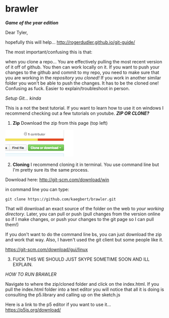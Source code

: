 # brawler
***Game of the year edition***

Dear Tyler,

hopefully this will help... http://rogerdudler.github.io/git-guide/

The most important/confusing this is that:

when you clone a repo... You are effectively pulling the most recent version of it off of github. You then can work locally on it. If you want to push your changes to the github and commit to my repo, you need to make sure that you are working in the *repository you cloned!* If you work in another similar folder you won't be able to push the changes. It has to be the cloned one! Confusing as fuck. Easier to explain/troubleshoot in person. 

*Setup Git... kinda*

This is a not the best tutorial. If you want to learn how to use it on windows I recommend checking out a few tutorials on youtube.
***ZIP OR CLONE?***

1. **Zip** Download the zip from this page (top left)

![clone](https://github.com/kaegbert/brawler/blob/master/read_imgs/clone.png)

2. **Cloning** I recommend cloning it in terminal. You use command line but I'm pretty sure its the same process.

Download here:
http://git-scm.com/download/win

in command line you can type:

```
git clone https://github.com/kaegbert/brawler.git
```

That will download an exact source of the folder on the web to *your working directory*.
Later, you can pull or push (pull changes from the version online so if I make changes, or push your changes to the git page so I can pull them!)

If you don't want to do the command line bs, you can just download the zip and work that way. Also, I haven't used the git client but some people like it.

https://git-scm.com/download/gui/linux

3. FUCK THIS WE SHOULD JUST SKYPE SOMETIME SOON AND ILL EXPLAIN.

*HOW TO RUN BRAWLER*

Navigate to where the zip/cloned folder and click on the index.html. If you pull the index.html folder into a text editor you will notice that all it is doing is consulting the p5.library and calling up on the sketch.js

Here is a link to the p5 editor if you want to use it...
https://p5js.org/download/
